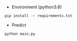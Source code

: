 
* Environment (python3.6)
```bash
pip install -r requirements.txt
```

* Predict
```
python main.py
```